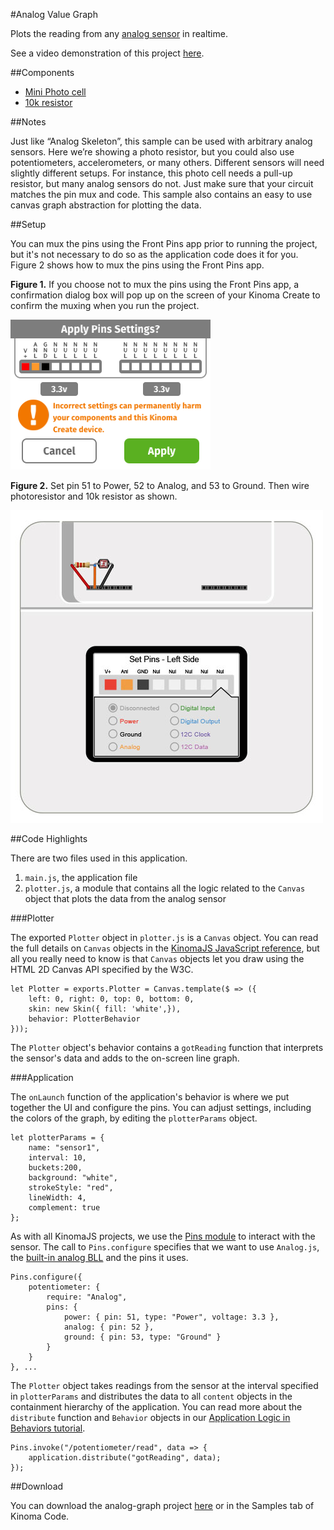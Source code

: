 #Analog Value Graph

Plots the reading from any [analog sensor](../analog/) in realtime.

See a video demonstration of this project [here](https://youtu.be/wRKk2DnCel0).

<!--
<iframe width="640" height="360" src="https://www.youtube.com/embed/wRKk2DnCel0?rel=0&amp;controls=1&amp;showinfo=0&autoplay=0" frameborder="0" allowfullscreen></iframe>
-->

##Components

* [Mini Photo cell](https://www.sparkfun.com/products/9088)
* [10k resistor](https://www.sparkfun.com/products/8374)

##Notes

Just like “Analog Skeleton”, this sample can be used with arbitrary analog sensors. Here we’re showing a photo resistor, but you could also use potentiometers, accelerometers, or many others. Different sensors will need slightly different setups. For instance, this photo cell needs a pull-up resistor, but many analog sensors do not. Just make sure that your circuit matches the pin mux and code. This sample also contains an easy to use canvas graph abstraction for plotting the data.

##Setup

You can mux the pins using the Front Pins app prior to running the project, but it's not necessary to do so as the application code does it for you. Figure 2 shows how to mux the pins using the Front Pins app.

**Figure 1.** If you choose not to mux the pins using the Front Pins app, a confirmation dialog box will pop up on the screen of your Kinoma Create to confirm the muxing when you run the project. 

![Pin confirmation](img/confirmation.png)

**Figure 2.** Set pin 51 to Power, 52 to Analog, and 53 to Ground. Then wire photoresistor and 10k resistor as shown.

![Setup1](img/setup.jpg)

##Code Highlights

There are two files used in this application.

1. `main.js`, the application file
2. `plotter.js`, a module that contains all the logic related to the `Canvas` object that plots the data from the analog sensor

###Plotter

The exported `Plotter` object in `plotter.js` is a `Canvas` object. You can read the full details on `Canvas` objects in the [KinomaJS JavaScript reference](http://kinoma.com/develop/documentation/javascript/), but all you really need to know is that `Canvas` objects let you draw using the HTML 2D Canvas API specified by the W3C. 

```
let Plotter = exports.Plotter = Canvas.template($ => ({ 
	left: 0, right: 0, top: 0, bottom: 0, 
	skin: new Skin({ fill: 'white',}), 
	behavior: PlotterBehavior
}));
```

The `Plotter` object's behavior contains a `gotReading` function that interprets the sensor's data and adds to the on-screen line graph.

###Application

The `onLaunch` function of the application's behavior is where we put together the UI and configure the pins. You can adjust settings, including the colors of the graph, by editing the `plotterParams` object.

```
let plotterParams = {
	name: "sensor1",		
	interval: 10,
	buckets:200,
	background: "white",
	strokeStyle: "red",
	lineWidth: 4,
	complement: true
};
```

As with all KinomaJS projects, we use the [Pins module](http://kinoma.com/develop/documentation//create-pins-module/) to interact with the sensor. The call to `Pins.configure` specifies that we want to use `Analog.js`, the [built-in analog BLL](https://github.com/Kinoma/kinomajs/blob/master/kinoma/kpr/projects/create/shell/device/Analog.js) and the pins it uses.

```
Pins.configure({
	potentiometer: {
    	require: "Analog",
        pins: {
        	power: { pin: 51, type: "Power", voltage: 3.3 },
        	analog: { pin: 52 },
        	ground: { pin: 53, type: "Ground" }
        }
    }
}, ...
```

The `Plotter` object takes readings from the sensor at the interval specified in `plotterParams` and distributes the data to all `content` objects in the containment hierarchy of the application. You can read more about the `distribute` function and `Behavior` objects in our [Application Logic in Behaviors tutorial](http://kinoma.com/develop/documentation/kinomajs-tutorials/behaviors/).

```
Pins.invoke("/potentiometer/read", data => {
	application.distribute("gotReading", data);
});
```

##Download

You can download the analog-graph project [here](https://github.com/Kinoma/KPR-examples/tree/master/analog-graph) or in the Samples tab of Kinoma Code.
